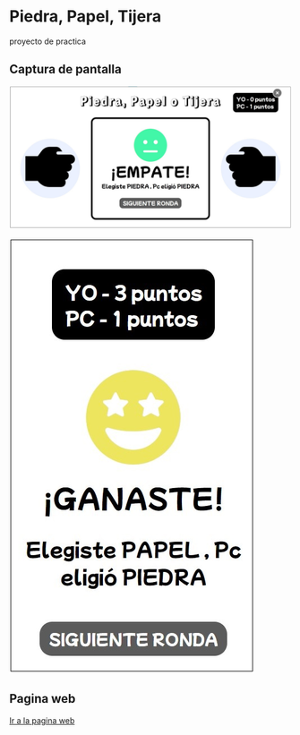 # Piedra, Papel, Tijera

proyecto de practica

## Captura de pantalla

![App Screenshot](./imagenes/captura-pc.jpg)

![App Screenshot](./imagenes/captura-telefono.jpg)

## Pagina web

[Ir a la pagina web](https://jaenfigueroa.github.io/2.piedra-papel-tijera/)
